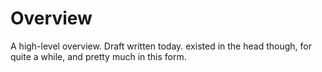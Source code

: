 # Overview

A high-level overview. Draft written today. existed in the head though, for quite a while, and pretty much in this form. 
